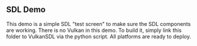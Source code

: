 SDL Demo
--------

This demo is a simple SDL "test screen" to make sure the SDL components are 
working. There is no Vulkan in this demo. To build it, simply link this 
folder to VulkanSDL via the python script. All platforms are ready to deploy.